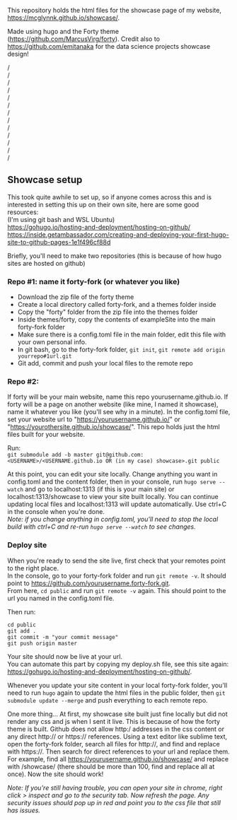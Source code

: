This repository holds the html files for the showcase page of my website, https://mcglynnk.github.io/showcase/.    
      
Made using hugo and the Forty theme (https://github.com/MarcusVirg/forty). Credit also to https://github.com/emitanaka for the 
data science projects showcase design!     


/    
/   
/    
/    
/   
/   
/   
/   
/   
/   
/   
/   
/   

## Showcase setup      
This took quite awhile to set up, so if anyone comes across this and is interested in setting this up on their own site, here are some
good resources:      
(I'm using git bash and WSL Ubuntu)      
https://gohugo.io/hosting-and-deployment/hosting-on-github/     
https://inside.getambassador.com/creating-and-deploying-your-first-hugo-site-to-github-pages-1e1f496cf88d    
      
      
Briefly, you'll need to make two repositories (this is because of how hugo sites are hosted on github)     
### Repo #1: name it forty-fork (or whatever you like)      
  - Download the zip file of the forty theme
  - Create a local directory called forty-fork, and a themes folder inside
  - Copy the "forty" folder from the zip file into the themes folder
  - Inside themes/forty, copy the contents of exampleSite into the main forty-fork folder
  - Make sure there is a config.toml file in the main folder, edit this file with your own personal info.
  - In git bash, go to the forty-fork folder, ```git init```, ```git remote add origin yourrepo#1url.git```
  - Git add, commit and push your local files to the remote repo
    
### Repo #2:       
If forty will be your main website, name this repo yourusername.github.io.  If forty will be a page on another website (like  mine, I named it showcase), name it whatever you like (you'll see why in a minute).  In the config.toml file, set your website url to "https://yourusername.github.io/" or "https://yourothersite.github.io/showcase/". This repo holds just the html files built for your website.          
            
Run:   
```git submodule add -b master git@github.com:<USERNAME>/<USERNAME.github.io OR (in my case) showcase>.git public```   
    
At this point, you can edit your site locally. Change anything you want in config.toml and the content folder, then in your console, run ```hugo serve --watch``` and go to localhost:1313 (if this is your main site) or localhost:1313/showcase to view your site built locally. You can continue updating local files and localhost:1313 will update automatically. Use ctrl+C in the console when you're done.           
*Note: if you change anything in config.toml, you'll need to stop the local build with ctrl+C and re-run ```hugo serve --watch``` to see changes.*    
           
### Deploy site           
When you're ready to send the site live, first check that your remotes point to the right place.         
In the console, go to your forty-fork folder and run ```git remote -v```. It should point to  https://github.com/yourusername.forty-fork.git.      
From here, ```cd public``` and run ```git remote -v``` again.  This should point to the url you named in the config.toml file.     
       
Then run:        
```hugo    
cd public    
git add .    
git commit -m "your commit message"    
git push origin master
```     
      
Your site should now be live at your url.    
You can automate this part by copying my deploy.sh file, see this site again: https://gohugo.io/hosting-and-deployment/hosting-on-github/.      
       
Whenever you update your site content in your local forty-fork folder, you'll need to run ```hugo``` again to update the html files in the public folder, then ```git submodule update --merge``` and push everything to each remote repo.             
     
     
One more thing... At first, my showcase site built just fine locally but did not render any css and js when I sent it live.  This is because of how the forty theme is built. Github does not allow http:/ addresses in the css content or any direct http:// or https:// references. Using a text editor like sublime text, open the forty-fork folder, search all files for http://, and find and replace with https://.  Then search for direct references to your url and replace them. For example, find all https://yourusername.github.io/showcase/ and replace with /showcase/ (there should be more than 100, find and replace all at once).  Now the site should work!      
      
*Note: If you're still having trouble, you can open your site in chrome, right click > inspect and go to the security tab.  Now refresh the page. Any security issues should pop up in red and point you to the css file that still has issues.*     



